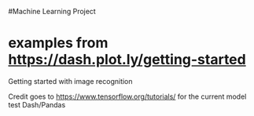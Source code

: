 #Machine Learning Project

# examples from https://dash.plot.ly/getting-started

Getting started with image recognition


Credit goes to https://www.tensorflow.org/tutorials/ for the current model test
Dash/Pandas
